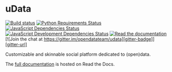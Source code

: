 uData
=====

[![Build status][circleci-badge]][circleci-url]
[![Python Requirements Status][requires-io-badge]][requires-io-url]
[![JavaScript Dependencies Status][david-dm-badge]][david-dm-url]
[![JavaScript Development Dependencies Status][david-dm-dev-badge]][david-dm-dev-url]
[![Read the documentation][readthedocs-badge]][readthedocs-url]
[![Join the chat at https://gitter.im/opendatateam/udata][gitter-badge]][gitter-url]

Customizable and skinnable social platform dedicated to (open)data.

The [full documentation][readthedocs-url] is hosted on Read the Docs.

[circleci-url]: https://circleci.com/gh/opendatateam/udata
[circleci-badge]: https://circleci.com/gh/opendatateam/udata.svg?style=shield
[requires-io-url]: https://requires.io/github/opendatateam/udata/requirements/?tag=v1.2.7
[requires-io-badge]: https://requires.io/github/opendatateam/udata/requirements.svg?tag=v1.2.7
[david-dm-url]: https://david-dm.org/opendatateam/udata
[david-dm-badge]: https://img.shields.io/david/opendatateam/udata/status.svg
[david-dm-dev-url]: https://david-dm.org/opendatateam/udata?type=dev
[david-dm-dev-badge]: https://david-dm.org/opendatateam/udata/dev-status.svg
[gitter-badge]: https://badges.gitter.im/Join%20Chat.svg
[gitter-url]: https://gitter.im/opendatateam/udata
[readthedocs-badge]: https://readthedocs.org/projects/udata/badge/?version=v1.2.7
[readthedocs-url]: https://udata.readthedocs.io/en/v1.2.7/
